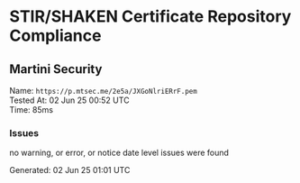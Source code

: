 # STIR/SHAKEN Certificate Repository Compliance

## Martini Security

Name: `https://p.mtsec.me/2e5a/JXGoNlriERrF.pem`\
Tested At: 02 Jun 25 00:52 UTC\
Time: 85ms

### Issues

no warning, or error, or notice date level issues were found

Generated: 02 Jun 25 01:01 UTC